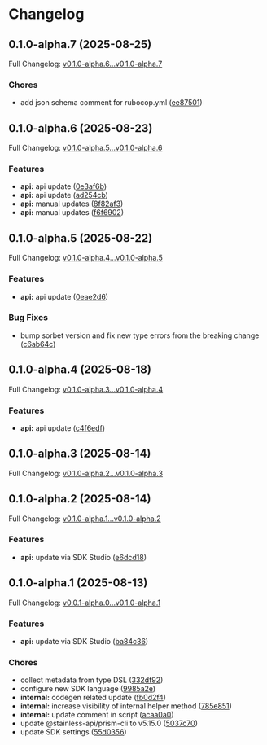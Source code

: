 # Changelog

## 0.1.0-alpha.7 (2025-08-25)

Full Changelog: [v0.1.0-alpha.6...v0.1.0-alpha.7](https://github.com/DayMoonDevelopment/post-for-me-ruby/compare/v0.1.0-alpha.6...v0.1.0-alpha.7)

### Chores

* add json schema comment for rubocop.yml ([ee87501](https://github.com/DayMoonDevelopment/post-for-me-ruby/commit/ee8750167bee18e813616a6c2ee65c62014dddd1))

## 0.1.0-alpha.6 (2025-08-23)

Full Changelog: [v0.1.0-alpha.5...v0.1.0-alpha.6](https://github.com/DayMoonDevelopment/post-for-me-ruby/compare/v0.1.0-alpha.5...v0.1.0-alpha.6)

### Features

* **api:** api update ([0e3af6b](https://github.com/DayMoonDevelopment/post-for-me-ruby/commit/0e3af6bc9a6a2d504d46e258b52c4abdfd59e861))
* **api:** api update ([ad254cb](https://github.com/DayMoonDevelopment/post-for-me-ruby/commit/ad254cb4166a2cb3c3e5ef3f0bbec7a4c472e161))
* **api:** manual updates ([8f82af3](https://github.com/DayMoonDevelopment/post-for-me-ruby/commit/8f82af3f45bfa36142ed3ccf997befff54879787))
* **api:** manual updates ([f6f6902](https://github.com/DayMoonDevelopment/post-for-me-ruby/commit/f6f6902b6528c4a5ee9ac2f5646372ee9c8b792e))

## 0.1.0-alpha.5 (2025-08-22)

Full Changelog: [v0.1.0-alpha.4...v0.1.0-alpha.5](https://github.com/DayMoonDevelopment/post-for-me-ruby/compare/v0.1.0-alpha.4...v0.1.0-alpha.5)

### Features

* **api:** api update ([0eae2d6](https://github.com/DayMoonDevelopment/post-for-me-ruby/commit/0eae2d659f9b0faeb3e8bcddb12a273343314e3d))


### Bug Fixes

* bump sorbet version and fix new type errors from the breaking change ([c6ab64c](https://github.com/DayMoonDevelopment/post-for-me-ruby/commit/c6ab64c6459562d58a4858b6a9a47e9a1cdf6c73))

## 0.1.0-alpha.4 (2025-08-18)

Full Changelog: [v0.1.0-alpha.3...v0.1.0-alpha.4](https://github.com/DayMoonDevelopment/post-for-me-ruby/compare/v0.1.0-alpha.3...v0.1.0-alpha.4)

### Features

* **api:** api update ([c4f6edf](https://github.com/DayMoonDevelopment/post-for-me-ruby/commit/c4f6edf0b6af61e9490d6f82227ae3ec87257d11))

## 0.1.0-alpha.3 (2025-08-14)

Full Changelog: [v0.1.0-alpha.2...v0.1.0-alpha.3](https://github.com/DayMoonDevelopment/post-for-me-ruby/compare/v0.1.0-alpha.2...v0.1.0-alpha.3)

## 0.1.0-alpha.2 (2025-08-14)

Full Changelog: [v0.1.0-alpha.1...v0.1.0-alpha.2](https://github.com/DayMoonDevelopment/post-for-me-ruby/compare/v0.1.0-alpha.1...v0.1.0-alpha.2)

### Features

* **api:** update via SDK Studio ([e6dcd18](https://github.com/DayMoonDevelopment/post-for-me-ruby/commit/e6dcd18301dfba1f3599c190d9fe0122e13f5795))

## 0.1.0-alpha.1 (2025-08-13)

Full Changelog: [v0.0.1-alpha.0...v0.1.0-alpha.1](https://github.com/DayMoonDevelopment/post-for-me-ruby/compare/v0.0.1-alpha.0...v0.1.0-alpha.1)

### Features

* **api:** update via SDK Studio ([ba84c36](https://github.com/DayMoonDevelopment/post-for-me-ruby/commit/ba84c363df972115536055a856fc88018bd100a1))


### Chores

* collect metadata from type DSL ([332df92](https://github.com/DayMoonDevelopment/post-for-me-ruby/commit/332df92f64a5c4c4a785fd4f0fbb3592e44a76b1))
* configure new SDK language ([9985a2e](https://github.com/DayMoonDevelopment/post-for-me-ruby/commit/9985a2e4959261f12d25399c53a185b6cf7f899a))
* **internal:** codegen related update ([fb0d2f4](https://github.com/DayMoonDevelopment/post-for-me-ruby/commit/fb0d2f491fb6ecfd9228f17b7dbacfc058861b65))
* **internal:** increase visibility of internal helper method ([785e851](https://github.com/DayMoonDevelopment/post-for-me-ruby/commit/785e851acf28360a16f0ea52908f2f5e30a9328f))
* **internal:** update comment in script ([acaa0a0](https://github.com/DayMoonDevelopment/post-for-me-ruby/commit/acaa0a02d1cd0322c46f149988d2465150c95ca7))
* update @stainless-api/prism-cli to v5.15.0 ([5037c70](https://github.com/DayMoonDevelopment/post-for-me-ruby/commit/5037c7051dd04812b7d0ddc48b32ab3df66c3d86))
* update SDK settings ([55d0356](https://github.com/DayMoonDevelopment/post-for-me-ruby/commit/55d0356920869865280bc1d4e8228c27ab6e871f))

